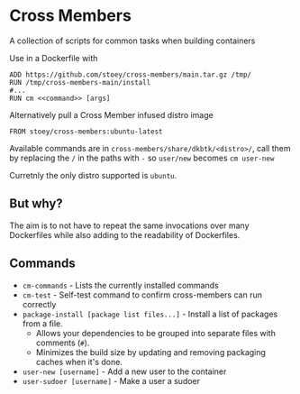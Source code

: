 # Cross Members #

A collection of scripts for common tasks when building containers

Use in a Dockerfile with
```
ADD https://github.com/stoey/cross-members/main.tar.gz /tmp/
RUN /tmp/cross-members-main/install
#...
RUN cm <<command>> [args]
```

Alternatively pull a Cross Member infused distro image
```
FROM stoey/cross-members:ubuntu-latest
```

Available commands are in `cross-members/share/dkbtk/<distro>/`, call them by replacing the `/` in the paths with `-` so `user/new` becomes `cm user-new`

Curretnly the only distro supported is `ubuntu`.
## But why? ##

The aim is to not have to repeat the same invocations over many Dockerfiles while also adding to the readability of Dockerfiles.

## Commands ##
* `cm-commands` - Lists the currently installed commands
* `cm-test` - Self-test command to confirm cross-members can run correctly
* `package-install [package list files...]` - Install a list of packages from a file.
  * Allows your dependencies to be grouped into separate files with comments (`#`).
  * Minimizes the build size by updating and removing packaging caches when it's done.
* `user-new [username]` - Add a new user to the container
* `user-sudoer [username]` - Make a user a sudoer
